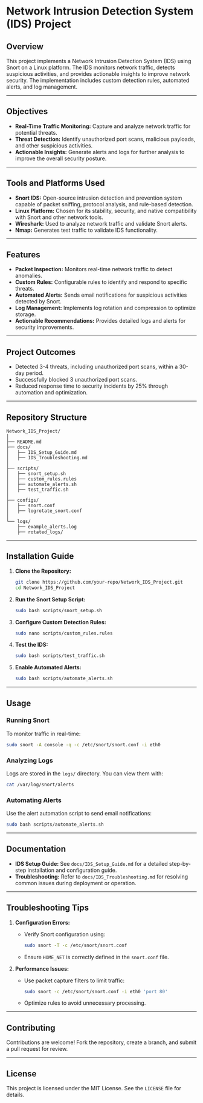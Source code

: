 # Network Intrusion Detection System (IDS) Project

## Overview
This project implements a Network Intrusion Detection System (IDS) using Snort on a Linux platform. The IDS monitors network traffic, detects suspicious activities, and provides actionable insights to improve network security. The implementation includes custom detection rules, automated alerts, and log management.

---

## Objectives

- **Real-Time Traffic Monitoring:** Capture and analyze network traffic for potential threats.
- **Threat Detection:** Identify unauthorized port scans, malicious payloads, and other suspicious activities.
- **Actionable Insights:** Generate alerts and logs for further analysis to improve the overall security posture.

---

## Tools and Platforms Used

- **Snort IDS:** Open-source intrusion detection and prevention system capable of packet sniffing, protocol analysis, and rule-based detection.
- **Linux Platform:** Chosen for its stability, security, and native compatibility with Snort and other network tools.
- **Wireshark:** Used to analyze network traffic and validate Snort alerts.
- **Nmap:** Generates test traffic to validate IDS functionality.

---

## Features

- **Packet Inspection:** Monitors real-time network traffic to detect anomalies.
- **Custom Rules:** Configurable rules to identify and respond to specific threats.
- **Automated Alerts:** Sends email notifications for suspicious activities detected by Snort.
- **Log Management:** Implements log rotation and compression to optimize storage.
- **Actionable Recommendations:** Provides detailed logs and alerts for security improvements.

---

## Project Outcomes

- Detected 3-4 threats, including unauthorized port scans, within a 30-day period.
- Successfully blocked 3 unauthorized port scans.
- Reduced response time to security incidents by 25% through automation and optimization.

---

## Repository Structure

```
Network_IDS_Project/
│
├── README.md
├── docs/
│   ├── IDS_Setup_Guide.md
│   ├── IDS_Troubleshooting.md
│
├── scripts/
│   ├── snort_setup.sh
│   ├── custom_rules.rules
│   ├── automate_alerts.sh
│   ├── test_traffic.sh
│
├── configs/
│   ├── snort.conf
│   ├── logrotate_snort.conf
│
└── logs/
    ├── example_alerts.log
    ├── rotated_logs/
```

---

## Installation Guide

1. **Clone the Repository:**
   ```bash
   git clone https://github.com/your-repo/Network_IDS_Project.git
   cd Network_IDS_Project
   ```

2. **Run the Snort Setup Script:**
   ```bash
   sudo bash scripts/snort_setup.sh
   ```

3. **Configure Custom Detection Rules:**
   ```bash
   sudo nano scripts/custom_rules.rules
   ```

4. **Test the IDS:**
   ```bash
   sudo bash scripts/test_traffic.sh
   ```

5. **Enable Automated Alerts:**
   ```bash
   sudo bash scripts/automate_alerts.sh
   ```

---

## Usage

### Running Snort
To monitor traffic in real-time:
```bash
sudo snort -A console -q -c /etc/snort/snort.conf -i eth0
```

### Analyzing Logs
Logs are stored in the `logs/` directory. You can view them with:
```bash
cat /var/log/snort/alerts
```

### Automating Alerts
Use the alert automation script to send email notifications:
```bash
sudo bash scripts/automate_alerts.sh
```

---

## Documentation

- **IDS Setup Guide:** See `docs/IDS_Setup_Guide.md` for a detailed step-by-step installation and configuration guide.
- **Troubleshooting:** Refer to `docs/IDS_Troubleshooting.md` for resolving common issues during deployment or operation.

---

## Troubleshooting Tips

1. **Configuration Errors:**
   - Verify Snort configuration using:
     ```bash
     sudo snort -T -c /etc/snort/snort.conf
     ```
   - Ensure `HOME_NET` is correctly defined in the `snort.conf` file.

2. **Performance Issues:**
   - Use packet capture filters to limit traffic:
     ```bash
     sudo snort -c /etc/snort/snort.conf -i eth0 'port 80'
     ```
   - Optimize rules to avoid unnecessary processing.

---

## Contributing
Contributions are welcome! Fork the repository, create a branch, and submit a pull request for review.

---

## License
This project is licensed under the MIT License. See the `LICENSE` file for details.
